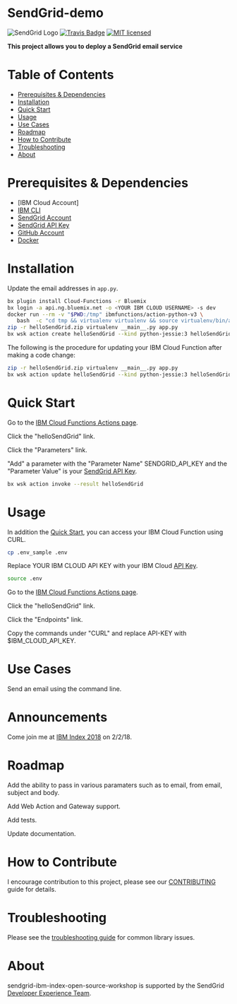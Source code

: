 # SendGrid-demo
![SendGrid Logo](https://uiux.s3.amazonaws.com/2016-logos/email-logo%402x.png)
[![Travis Badge](https://travis-ci.org/thinkingserious/ibm-sendgrid-live-test.svg?branch=master)](https://travis-ci.org/thinkingserious/ibm-sendgrid-live-test)
[![MIT licensed](https://img.shields.io/badge/license-MIT-blue.svg)](./LICENSE.txt)

**This project allows you to deploy a SendGrid email service**

# Table of Contents

* [Prerequisites & Dependencies](#prerequisites_dependencies)
* [Installation](#installation)
* [Quick Start](#quick_start)
* [Usage](#usage)
* [Use Cases](#use-cases)
* [Roadmap](#roadmap)
* [How to Contribute](#contribute)
* [Troubleshooting](#troubleshooting)
* [About](#about)

<a name="prerequisites_dependencies"></a>
# Prerequisites & Dependencies

* [IBM Cloud Account]
* [IBM CLI](https://console.bluemix.net/docs/cli/reference/bluemix_cli/download_cli.html#shell_install)
* [SendGrid Account](https://sendgrid.com/free/?source=ibm-index)
* [SendGrid API Key](https://app.sendgrid.com/settings/api_keys)
* [GitHub Account](https://github.com/join)
* [Docker](https://docs.docker.com/install)

<a name="installation"></a>
# Installation

Update the email addresses in `app.py`.

```bash
bx plugin install Cloud-Functions -r Bluemix
bx login -a api.ng.bluemix.net -o <YOUR IBM CLOUD USERNAME> -s dev
docker run --rm -v "$PWD:/tmp" ibmfunctions/action-python-v3 \
   bash  -c "cd tmp && virtualenv virtualenv && source virtualenv/bin/activate && pip install -r requirements.txt"
zip -r helloSendGrid.zip virtualenv __main__.py app.py
bx wsk action create helloSendGrid --kind python-jessie:3 helloSendGrid.zip
```

The following is the procedure for updating your IBM Cloud Function after making a code change:

```bash
zip -r helloSendGrid.zip virtualenv __main__.py app.py
bx wsk action update helloSendGrid --kind python-jessie:3 helloSendGrid.zip
```

<a name="quick-start"></a>
# Quick Start

Go to the [IBM Cloud Functions Actions page](https://console.bluemix.net/openwhisk/actions).

Click the "helloSendGrid" link.

Click the "Parameters" link.

"Add" a parameter with the "Parameter Name" SENDGRID_API_KEY and the "Parameter Value" is your [SendGrid API Key](https://app.sendgrid.com/settings/api_keys). 

```bash
bx wsk action invoke --result helloSendGrid
```

<a name="usage"></a>
# Usage

In addition the [Quick Start](#quick-start), you can access your IBM Cloud Function using CURL.

```bash
cp .env_sample .env
```

Replace YOUR IBM CLOUD API KEY with your IBM Cloud [API Key](https://console.bluemix.net/openwhisk/api-key).

```bash
source .env
```

Go to the [IBM Cloud Functions Actions page](https://console.bluemix.net/openwhisk/actions).

Click the "helloSendGrid" link.

Click the "Endpoints" link.

Copy the commands under "CURL" and replace API-KEY with $IBM_CLOUD_API_KEY.

<a name="use-cases"></a>
# Use Cases

Send an email using the command line.

<a name="announcements"></a>
# Announcements

Come join me at [IBM Index 2018](http://send.gd/2EwBh2M) on 2/2/18.

<a name="roadmap"></a>
# Roadmap

Add the ability to pass in various paramaters such as to email, from email, subject and body.

Add Web Action and Gateway support.

Add tests.

Update documentation.

<a name="contribute"></a>
# How to Contribute

I encourage contribution to this project, please see our [CONTRIBUTING](https://github.com/thinkingserious/sendgrid-ibm-index-open-source-workshop/blob/master/CONTRIBUTING.md) guide for details.

<a name="troubleshooting"></a>
# Troubleshooting

Please see the [troubleshooting guide](https://github.com/thinkingserious/sendgrid-ibm-index-open-source-workshop/blob/master/TROUBLESHOOTING.md) for common library issues.

<a name="about"></a>
# About

sendgrid-ibm-index-open-source-workshop is supported by the SendGrid [Developer Experience Team](mailto:dx@sendgrid.com).
